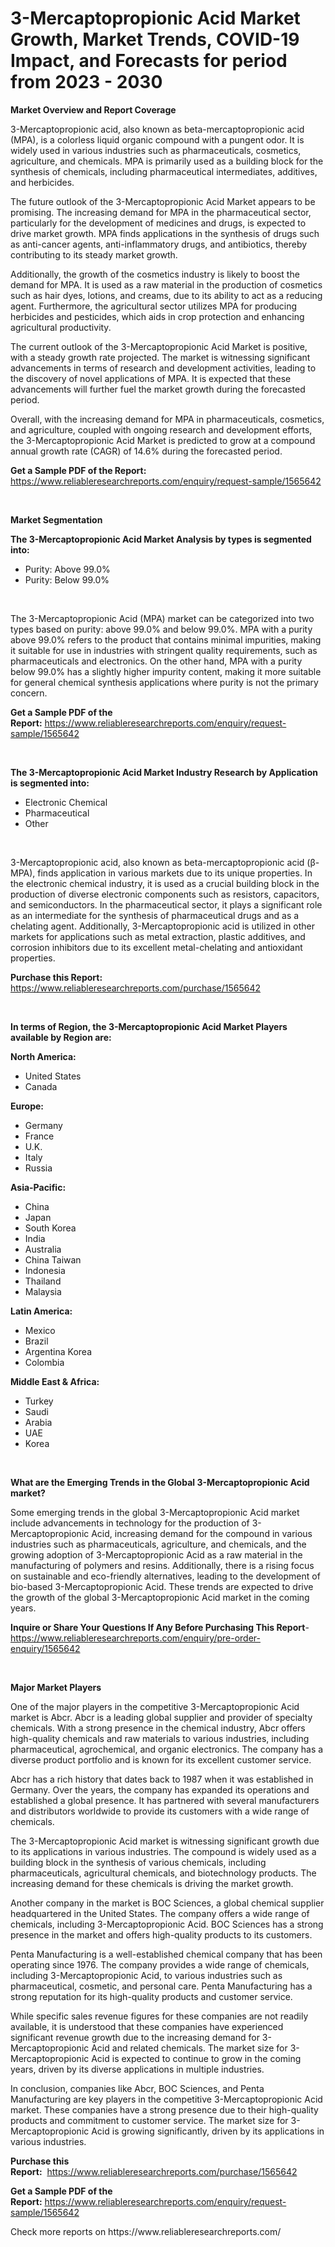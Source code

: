 <p><h1>3-Mercaptopropionic Acid Market Growth, Market Trends, COVID-19 Impact, and Forecasts for period from 2023 - 2030</h1></p><p><strong>Market Overview and Report Coverage</strong></p>
<p><p>3-Mercaptopropionic acid, also known as beta-mercaptopropionic acid (MPA), is a colorless liquid organic compound with a pungent odor. It is widely used in various industries such as pharmaceuticals, cosmetics, agriculture, and chemicals. MPA is primarily used as a building block for the synthesis of chemicals, including pharmaceutical intermediates, additives, and herbicides.</p><p>The future outlook of the 3-Mercaptopropionic Acid Market appears to be promising. The increasing demand for MPA in the pharmaceutical sector, particularly for the development of medicines and drugs, is expected to drive market growth. MPA finds applications in the synthesis of drugs such as anti-cancer agents, anti-inflammatory drugs, and antibiotics, thereby contributing to its steady market growth.</p><p>Additionally, the growth of the cosmetics industry is likely to boost the demand for MPA. It is used as a raw material in the production of cosmetics such as hair dyes, lotions, and creams, due to its ability to act as a reducing agent. Furthermore, the agricultural sector utilizes MPA for producing herbicides and pesticides, which aids in crop protection and enhancing agricultural productivity.</p><p>The current outlook of the 3-Mercaptopropionic Acid Market is positive, with a steady growth rate projected. The market is witnessing significant advancements in terms of research and development activities, leading to the discovery of novel applications of MPA. It is expected that these advancements will further fuel the market growth during the forecasted period.</p><p>Overall, with the increasing demand for MPA in pharmaceuticals, cosmetics, and agriculture, coupled with ongoing research and development efforts, the 3-Mercaptopropionic Acid Market is predicted to grow at a compound annual growth rate (CAGR) of 14.6% during the forecasted period.</p></p>
<p><strong>Get a Sample PDF of the Report:</strong> <a href="https://www.reliableresearchreports.com/enquiry/request-sample/1565642">https://www.reliableresearchreports.com/enquiry/request-sample/1565642</a></p>
<p>&nbsp;</p>
<p><strong>Market Segmentation</strong></p>
<p><strong>The 3-Mercaptopropionic Acid Market Analysis by types is segmented into:</strong></p>
<p><ul><li>Purity: Above 99.0%</li><li>Purity: Below 99.0%</li></ul></p>
<p>&nbsp;</p>
<p><p>The 3-Mercaptopropionic Acid (MPA) market can be categorized into two types based on purity: above 99.0% and below 99.0%. MPA with a purity above 99.0% refers to the product that contains minimal impurities, making it suitable for use in industries with stringent quality requirements, such as pharmaceuticals and electronics. On the other hand, MPA with a purity below 99.0% has a slightly higher impurity content, making it more suitable for general chemical synthesis applications where purity is not the primary concern.</p></p>
<p><strong>Get a Sample PDF of the Report:</strong>&nbsp;<a href="https://www.reliableresearchreports.com/enquiry/request-sample/1565642">https://www.reliableresearchreports.com/enquiry/request-sample/1565642</a></p>
<p>&nbsp;</p>
<p><strong>The 3-Mercaptopropionic Acid Market Industry Research by Application is segmented into:</strong></p>
<p><ul><li>Electronic Chemical</li><li>Pharmaceutical</li><li>Other</li></ul></p>
<p>&nbsp;</p>
<p><p>3-Mercaptopropionic acid, also known as beta-mercaptopropionic acid (β-MPA), finds application in various markets due to its unique properties. In the electronic chemical industry, it is used as a crucial building block in the production of diverse electronic components such as resistors, capacitors, and semiconductors. In the pharmaceutical sector, it plays a significant role as an intermediate for the synthesis of pharmaceutical drugs and as a chelating agent. Additionally, 3-Mercaptopropionic acid is utilized in other markets for applications such as metal extraction, plastic additives, and corrosion inhibitors due to its excellent metal-chelating and antioxidant properties.</p></p>
<p><strong>Purchase this Report:</strong>&nbsp; <a href="https://www.reliableresearchreports.com/purchase/1565642">https://www.reliableresearchreports.com/purchase/1565642</a></p>
<p>&nbsp;</p>
<p><strong>In terms of Region, the 3-Mercaptopropionic Acid Market Players available by Region are:</strong></p>
<p>
    <p> <strong> North America: </strong>
        <ul>
            <li>United States</li>
            <li>Canada</li>
        </ul>
        </p> 
    <p> <strong> Europe: </strong>
        <ul>
            <li>Germany</li>
            <li>France</li>
            <li>U.K.</li>
            <li>Italy</li>
            <li>Russia</li>
        </ul>
        </p> 
    <p> <strong> Asia-Pacific: </strong>
        <ul>
            <li>China</li>
            <li>Japan</li>
            <li>South Korea</li>
            <li>India</li>
            <li>Australia</li>
            <li>China Taiwan</li>
            <li>Indonesia</li>
            <li>Thailand</li>
            <li>Malaysia</li>
        </ul>
        </p> 
    <p> <strong> Latin America: </strong>
        <ul>
            <li>Mexico</li>
            <li>Brazil</li>
            <li>Argentina Korea</li>
            <li>Colombia</li>
        </ul>
        </p> 
    <p> <strong> Middle East & Africa: </strong>
        <ul>
            <li>Turkey</li>
            <li>Saudi</li>
            <li>Arabia</li>
            <li>UAE</li>
            <li>Korea</li>
        </ul>
    </p>
    </p>
<p>&nbsp;</p>
<p><strong>What are the Emerging Trends in the Global 3-Mercaptopropionic Acid market?</strong></p>
<p><p>Some emerging trends in the global 3-Mercaptopropionic Acid market include advancements in technology for the production of 3-Mercaptopropionic Acid, increasing demand for the compound in various industries such as pharmaceuticals, agriculture, and chemicals, and the growing adoption of 3-Mercaptopropionic Acid as a raw material in the manufacturing of polymers and resins. Additionally, there is a rising focus on sustainable and eco-friendly alternatives, leading to the development of bio-based 3-Mercaptopropionic Acid. These trends are expected to drive the growth of the global 3-Mercaptopropionic Acid market in the coming years.</p></p>
<p><strong>Inquire or Share Your Questions If Any Before Purchasing This Report</strong>- <a href="https://www.reliableresearchreports.com/enquiry/pre-order-enquiry/1565642">https://www.reliableresearchreports.com/enquiry/pre-order-enquiry/1565642</a></p>
<p>&nbsp;</p>
<p><strong>Major Market Players</strong></p>
<p><p>One of the major players in the competitive 3-Mercaptopropionic Acid market is Abcr. Abcr is a leading global supplier and provider of specialty chemicals. With a strong presence in the chemical industry, Abcr offers high-quality chemicals and raw materials to various industries, including pharmaceutical, agrochemical, and organic electronics. The company has a diverse product portfolio and is known for its excellent customer service.</p><p>Abcr has a rich history that dates back to 1987 when it was established in Germany. Over the years, the company has expanded its operations and established a global presence. It has partnered with several manufacturers and distributors worldwide to provide its customers with a wide range of chemicals.</p><p>The 3-Mercaptopropionic Acid market is witnessing significant growth due to its applications in various industries. The compound is widely used as a building block in the synthesis of various chemicals, including pharmaceuticals, agricultural chemicals, and biotechnology products. The increasing demand for these chemicals is driving the market growth.</p><p>Another company in the market is BOC Sciences, a global chemical supplier headquartered in the United States. The company offers a wide range of chemicals, including 3-Mercaptopropionic Acid. BOC Sciences has a strong presence in the market and offers high-quality products to its customers.</p><p>Penta Manufacturing is a well-established chemical company that has been operating since 1976. The company provides a wide range of chemicals, including 3-Mercaptopropionic Acid, to various industries such as pharmaceutical, cosmetic, and personal care. Penta Manufacturing has a strong reputation for its high-quality products and customer service.</p><p>While specific sales revenue figures for these companies are not readily available, it is understood that these companies have experienced significant revenue growth due to the increasing demand for 3-Mercaptopropionic Acid and related chemicals. The market size for 3-Mercaptopropionic Acid is expected to continue to grow in the coming years, driven by its diverse applications in multiple industries.</p><p>In conclusion, companies like Abcr, BOC Sciences, and Penta Manufacturing are key players in the competitive 3-Mercaptopropionic Acid market. These companies have a strong presence due to their high-quality products and commitment to customer service. The market size for 3-Mercaptopropionic Acid is growing significantly, driven by its applications in various industries.</p></p>
<p><strong>Purchase this Report:</strong>&nbsp;&nbsp;<a href="https://www.reliableresearchreports.com/purchase/1565642">https://www.reliableresearchreports.com/purchase/1565642</a></p>
<p></p>
<p><strong>Get a Sample PDF of the Report:</strong>&nbsp;<a href="https://www.reliableresearchreports.com/enquiry/request-sample/1565642">https://www.reliableresearchreports.com/enquiry/request-sample/1565642</a></p>
<p>Check more reports on https://www.reliableresearchreports.com/</p>